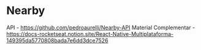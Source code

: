 # Nearby

API - https://github.com/pedroaurelli/Nearby-API
Material Complementar - https://docs-rocketseat.notion.site/React-Native-Multiplataforma-149395da5770808bada7e6dd3dce7526
